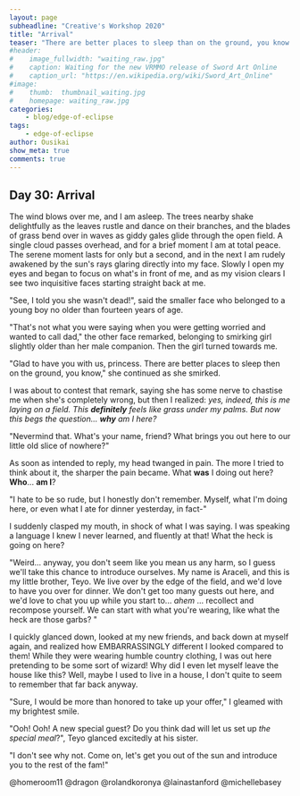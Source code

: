 ```yaml
---
layout: page
subheadline: "Creative's Workshop 2020"
title: "Arrival"
teaser: "There are better places to sleep than on the ground, you know."
#header:
#    image_fullwidth: "waiting_raw.jpg"
#    caption: Waiting for the new VRMMO release of Sword Art Online
#    caption_url: "https://en.wikipedia.org/wiki/Sword_Art_Online"
#image:
#    thumb:  thumbnail_waiting.jpg
#    homepage: waiting_raw.jpg
categories:
    - blog/edge-of-eclipse
tags:
    - edge-of-eclipse
author: Ousikai
show_meta: true
comments: true
---
```


## Day 30: Arrival

The wind blows over me, and I am asleep. The trees nearby shake delightfully as the leaves rustle and dance on their branches, and the blades of grass bend over in waves as giddy gales glide through the open field. A single cloud passes overhead, and for a brief moment I am at total peace. The serene moment lasts for only but a second, and in the next I am rudely awakened by the sun's rays glaring directly into my face. Slowly I open my eyes and began to focus on what's in front of me, and as my vision clears I see two inquisitive faces starting straight back at me.

"See, I told you she wasn't dead!", said the smaller face who belonged to a young boy no older than fourteen years of age. 

"That's not what you were saying when you were getting worried and wanted to call dad," the other face remarked, belonging to smirking girl slightly older than her male companion. Then the girl turned towards me. 

"Glad to have you with us, princess. There are better places to sleep then on the ground, you know," she continued as she smirked. 

I was about to contest that remark, saying she has some nerve to chastise me when she's completely wrong, but then I realized: *yes, indeed, this is me laying on a field. This **definitely** feels like grass under my palms. But now this begs the question... **why** am I here?*

"Nevermind that. What's your name, friend? What brings you out here to our little old slice of nowhere?"

As soon as intended to reply, my head twanged in pain. The more I tried to think about it, the sharper the pain became. What **was** I doing out here? **Who**... **am I**? 

"I hate to be so rude, but I honestly don't remember. Myself, what I'm doing here, or even what I ate for dinner yesterday, in fact-"

I suddenly clasped my mouth, in shock of what I was saying. I was speaking a language I knew I never learned, and fluently at that! What the heck is going on here?

"Weird... anyway, you don't seem like you mean us any harm, so I guess we'll take this chance to introduce ourselves. My name is Araceli, and this is my little brother, Teyo. We live over by the edge of the field, and we'd love to have you over for dinner. We don't get too many guests out here, and we'd love to chat you up while you start to... *ahem* ... recollect and recompose yourself. We can start with what you're wearing, like what the heck are those garbs? "

I quickly glanced down, looked at my new friends, and back down at myself again, and realized how EMBARRASSINGLY different I looked compared to them! While they were wearing humble country clothing, I was out here pretending to be some sort of wizard! Why did I even let myself leave the house like this? Well, maybe I used to live in a house, I don't quite to seem to remember that far back anyway. 

"Sure, I would be more than honored to take up your offer," I gleamed with my brightest smile.

"Ooh! Ooh! A new special guest? Do you think dad will let us set up *the special meal*?", Teyo glanced excitedly at his sister. 

"I don't see why not. Come on, let's get you out of the sun and introduce you to the rest of the fam!" 

@homeroom11 @dragon @rolandkoronya @lainastanford  @michellebasey
